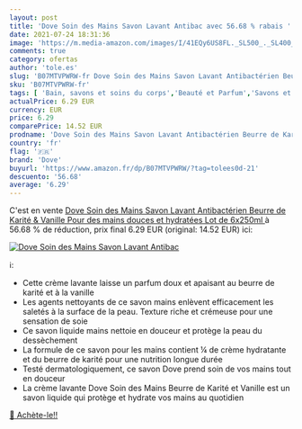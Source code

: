 ```yaml
---
layout: post
title: 'Dove Soin des Mains Savon Lavant Antibac avec 56.68 % rabais '
date: 2021-07-24 18:31:36
image: 'https://m.media-amazon.com/images/I/41EQy6US8FL._SL500_._SL400_.jpg'
comments: true
category: ofertas
author: 'tole.es'
slug: 'B07MTVPWRW-fr Dove Soin des Mains Savon Lavant Antibactérien Beurre de...'
sku: 'B07MTVPWRW-fr'
tags: [ 'Bain, savons et soins du corps','Beauté et Parfum','Savons et gels douche','Savons et nettoyants pour les mains','dove', ]
actualPrice: 6.29 EUR
currency: EUR
price: 6.29
comparePrice: 14.52 EUR
prodname: 'Dove Soin des Mains Savon Lavant Antibactérien Beurre de Karité & Vanille  Pour des mains douces et hydratées  Lot de 6x250ml '
country: 'fr'
flag: '🇫🇷'
brand: 'Dove'
buyurl: 'https://www.amazon.fr/dp/B07MTVPWRW/?tag=tolees0d-21'
descuento: '56.68'
average: '6.29'
---
```


C'est en vente [Dove Soin des Mains Savon Lavant Antibactérien Beurre de Karité & Vanille  Pour des mains douces et hydratées  Lot de 6x250ml ](https://www.amazon.fr/dp/B07MTVPWRW/?tag=tolees0d-21)  à  56.68 % de réduction, prix final  6.29 EUR (original: 14.52 EUR) ici:

[![Dove Soin des Mains Savon Lavant Antibac](https://m.media-amazon.com/images/I/41EQy6US8FL._SL500_._SL400_.jpg)](https://www.amazon.fr/dp/B07MTVPWRW/?tag=tolees0d-21)

ℹ️:

- Cette crème lavante laisse un parfum doux et apaisant au beurre de karité et à la vanille
- Les agents nettoyants de ce savon mains enlèvent efficacement les saletés à la surface de la peau. Texture riche et crémeuse pour une sensation de soie
- Ce savon liquide mains nettoie en douceur et protège la peau du dessèchement
- La formule de ce savon pour les mains contient ¼ de crème hydratante et du beurre de karité pour une nutrition longue durée
- Testé dermatologiquement, ce savon Dove prend soin de vos mains tout en douceur
- La crème lavante Dove Soin des Mains Beurre de Karité et Vanille est un savon liquide qui protège et hydrate vos mains au quotidien

[🛒 Achète-le!!](https://www.amazon.fr/dp/B07MTVPWRW/?tag=tolees0d-21)
